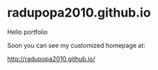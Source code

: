 # radupopa2010.github.io

Hello portfolio

Soon you can see my customized homepage at:

http://radupopa2010.github.io/
